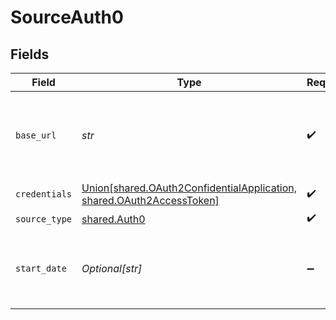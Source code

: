 # SourceAuth0


## Fields

| Field                                                                                                                               | Type                                                                                                                                | Required                                                                                                                            | Description                                                                                                                         | Example                                                                                                                             |
| ----------------------------------------------------------------------------------------------------------------------------------- | ----------------------------------------------------------------------------------------------------------------------------------- | ----------------------------------------------------------------------------------------------------------------------------------- | ----------------------------------------------------------------------------------------------------------------------------------- | ----------------------------------------------------------------------------------------------------------------------------------- |
| `base_url`                                                                                                                          | *str*                                                                                                                               | :heavy_check_mark:                                                                                                                  | The Authentication API is served over HTTPS. All URLs referenced in the documentation have the following base `https://YOUR_DOMAIN` | https://dev-yourOrg.us.auth0.com/                                                                                                   |
| `credentials`                                                                                                                       | [Union[shared.OAuth2ConfidentialApplication, shared.OAuth2AccessToken]](../../models/shared/sourceauth0authenticationmethod.md)     | :heavy_check_mark:                                                                                                                  | N/A                                                                                                                                 |                                                                                                                                     |
| `source_type`                                                                                                                       | [shared.Auth0](../../models/shared/auth0.md)                                                                                        | :heavy_check_mark:                                                                                                                  | N/A                                                                                                                                 |                                                                                                                                     |
| `start_date`                                                                                                                        | *Optional[str]*                                                                                                                     | :heavy_minus_sign:                                                                                                                  | UTC date and time in the format 2017-01-25T00:00:00Z. Any data before this date will not be replicated.                             | 2023-08-05T00:43:59.244Z                                                                                                            |